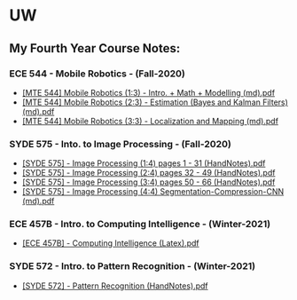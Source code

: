 # UW

## My Fourth Year Course Notes:

### ECE 544 - Mobile Robotics - (Fall-2020)

-  [[MTE 544] Mobile Robotics (1:3) - Intro. + Math + Modelling (md).pdf](https://github.com/JXproject/JX__notes_public/blob/master/UW%20Course%20Notes/%5BMTE%20544%5D%20Mobile%20Robotics%20(1:3)%20-%20Intro.%20%2B%20Math%20%2B%20Modelling%20(md).pdf)
-  [[MTE 544] Mobile Robotics (2:3) - Estimation (Bayes and Kalman Filters) (md).pdf](https://github.com/JXproject/JX__notes_public/blob/master/UW%20Course%20Notes/%5BMTE%20544%5D%20Mobile%20Robotics%20(2:3)%20-%20Estimation%20(Bayes%20and%20Kalman%20Filters)%20(md).pdf) 
-  [[MTE 544] Mobile Robotics (3:3) - Localization and Mapping (md).pdf](https://github.com/JXproject/JX__notes_public/blob/master/UW%20Course%20Notes/%5BMTE%20544%5D%20Mobile%20Robotics%20(3:3)%20-%20Localization%20and%20Mapping%20(md).pdf) 

### SYDE 575 - Into. to Image Processing - (Fall-2020)

- [[SYDE 575] - Image Processing (1:4) pages 1 - 31  (HandNotes).pdf](https://github.com/JXproject/JX__notes_public/blob/master/UW%20Course%20Notes/%5BSYDE%20575%5D%20-%20Image%20Processing%20(1:4)%20pages%201%20-%2031%20%20(HandNotes).pdf) 
-  [[SYDE 575] - Image Processing (2:4) pages 32 - 49  (HandNotes).pdf](https://github.com/JXproject/JX__notes_public/blob/master/UW%20Course%20Notes/%5BSYDE%20575%5D%20-%20Image%20Processing%20(2:4)%20pages%2032%20-%2049%20%20(HandNotes).pdf)
-  [[SYDE 575] - Image Processing (3:4) pages 50 - 66 (HandNotes).pdf](https://github.com/JXproject/JX__notes_public/blob/master/UW%20Course%20Notes/%5BSYDE%20575%5D%20-%20Image%20Processing%20(3:4)%20pages%2050%20-%2066%20(HandNotes).pdf)
-  [[SYDE 575] - Image Processing (4:4) Segmentation-Compression-CNN (md).pdf](https://github.com/JXproject/JX__notes_public/blob/master/UW%20Course%20Notes/%5BSYDE%20575%5D%20-%20Image%20Processing%20(4:4)%20Segmentation-Compression-CNN%20(md).pdf) 

### ECE 457B - Intro. to Computing Intelligence - (Winter-2021)

-  [[ECE 457B] - Computing Intelligence  (Latex).pdf](https://github.com/JXproject/JX__notes_public/blob/master/UW%20Course%20Notes/%5BECE%20457B%5D%20-%20Computing%20Intelligence%20%20(Latex).pdf) 

### SYDE 572 - Intro. to Pattern Recognition - (Winter-2021)

-  [[SYDE 572] - Pattern Recognition (HandNotes).pdf](https://github.com/JXproject/JX__notes_public/blob/master/UW%20Course%20Notes/%5BSYDE%20572%5D%20-%20Pattern%20Recognition%20(HandNotes).pdf) 

